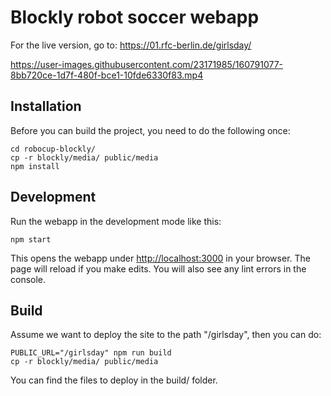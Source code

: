 # Blockly robot soccer webapp

For the live version, go to: https://01.rfc-berlin.de/girlsday/

https://user-images.githubusercontent.com/23171985/160791077-8bb720ce-1d7f-480f-bce1-10fde6330f83.mp4

## Installation

Before you can build the project, you need to do the following once:

```
cd robocup-blockly/
cp -r blockly/media/ public/media
npm install
```

## Development

Run the webapp in the development mode like this:

```
npm start
```

This opens the webapp under [http://localhost:3000](http://localhost:3000) in your browser.
The page will reload if you make edits.
You will also see any lint errors in the console.

## Build

Assume we want to deploy the site to the path "/girlsday", then you can do:

```
PUBLIC_URL="/girlsday" npm run build
cp -r blockly/media/ public/media
```

You can find the files to deploy in the build/ folder.
